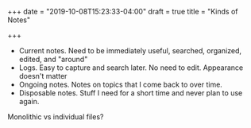 +++
date = "2019-10-08T15:23:33-04:00"
draft = true
title = "Kinds of Notes"

+++

- Current notes. Need to be immediately useful, searched, organized, edited, and "around"
- Logs. Easy to capture and search later. No need to edit. Appearance doesn't matter
- Ongoing notes. Notes on topics that I come back to over time. 
- Disposable notes. Stuff I need for a short time and never plan to use again.

Monolithic vs individual files?

